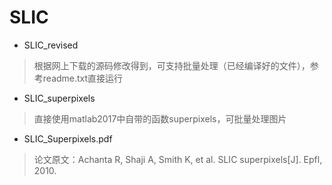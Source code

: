 # SLIC

- SLIC_revised
> 根据网上下载的源码修改得到，可支持批量处理（已经编译好的文件），参考readme.txt直接运行

- SLIC_superpixels
> 直接使用matlab2017中自带的函数superpixels，可批量处理图片

- SLIC_Superpixels.pdf

>论文原文：Achanta R, Shaji A, Smith K, et al. SLIC superpixels[J]. Epfl, 2010.